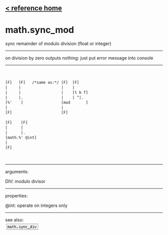[< reference home](ceammc_lib.html)
---

# math.sync_mod


sync remainder of modulo division (float or integer)

---

on division by zero outputs nothing: just put error message into console
<br>


---


```


[F]   [F]   /*same as:*/ [F]  [F]
|     |                  |    |
|     |                  |    [t b f]
|     |.                 |    | ^|.
[%'    ]                 [mod       ]
|                        |
[F]                      [F]

[F]    [F]
|      |
|      |.
[math.%' @int]
|
[F]

            
```

---
arguments:

DIV: modulo divisor<br>

---
properties:

@int: operate on integers only<br>

---
see also:<br>
[![math.sync_div](img/object_math.sync_div.png)](math.sync_div.html)
